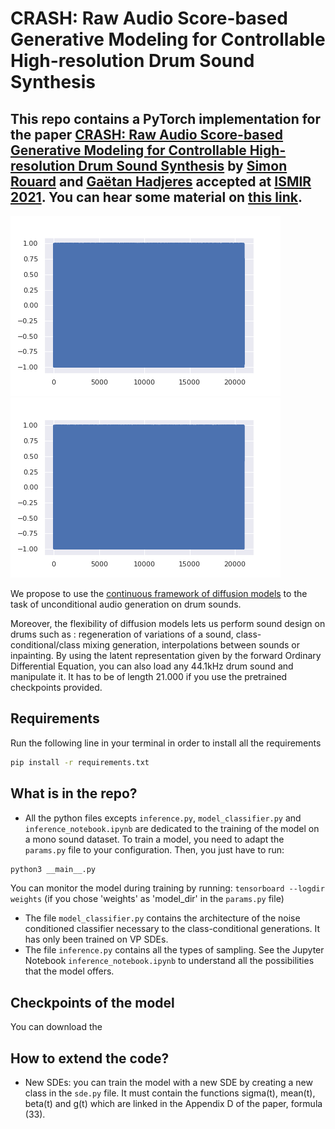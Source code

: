 # CRASH: Raw Audio Score-based Generative Modeling for Controllable High-resolution Drum Sound Synthesis
This repo contains a PyTorch implementation for the paper [CRASH: Raw Audio Score-based Generative Modeling for Controllable High-resolution Drum Sound Synthesis](https://arxiv.org/abs/2106.07431) 
by [Simon Rouard](https://github.com/simonrouard) and [Gaëtan Hadjeres](https://github.com/Ghadjeres) accepted at [ISMIR 2021](https://ismir2021.ismir.net). 
You can hear some material on [this link](https://crash-diffusion.github.io/crash/).
--------------------

![snare_generation](assets/gif_snare.gif) ![kick_generation](assets/kick.gif)



We propose to use the [continuous framework of diffusion models](https://arxiv.org/abs/2011.13456) to the task of unconditional audio generation on drum sounds. 

Moreover, the flexibility of diffusion models lets us perform sound design on drums such as : regeneration of variations of a sound, class-conditional/class mixing 
generation, interpolations between sounds or inpainting. By using the latent representation given by the forward Ordinary Differential Equation, you can also load 
any 44.1kHz drum sound and manipulate it. It has to be of length 21.000 if you use the pretrained checkpoints provided.  


## Requirements
Run the following line in your terminal in order to install all the requirements
```sh
pip install -r requirements.txt
```

## What is in the repo?
* All the python files excepts `inference.py`, `model_classifier.py` and `inference_notebook.ipynb` are dedicated to the training of the model on a mono sound dataset. 
To train a model, you need to adapt the `params.py` file to your configuration. Then, you just have to run:
```sh
python3 __main__.py
```
You can monitor the model during training by running:
`tensorboard --logdir weights` (if you chose 'weights' as 'model_dir' in the `params.py` file)
* The file `model_classifier.py` contains the architecture of the noise conditioned classifier necessary to the class-conditional generations. It has only been trained on VP SDEs.
* The file `inference.py` contains all the types of sampling. See the Jupyter Notebook `inference_notebook.ipynb` to understand all the possibilities that the model offers. 

## Checkpoints of the model

You can download the 

## How to extend the code?
* New SDEs: you can train the model with a new SDE by creating a new class in the `sde.py` file. It must contain the functions sigma(t), mean(t), beta(t) and g(t) which are linked in the Appendix D of the paper, formula (33). 
